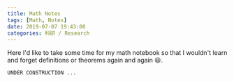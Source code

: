 ```yaml
---
title: Math Notes
tags: [Math, Notes]
date: 2019-07-07 19:43:00
categories: 科研 / Research
---
```


Here I'd like to take some time for my math notebook so that I wouldn't learn and forget definitions or theorems again and again :laughing:.

<!-- more -->

```
UNDER CONSTRUCTION ...
```

